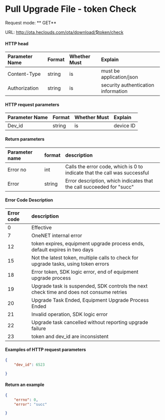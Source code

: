 # Pull Upgrade File - token Check

Request mode: ** GET**

URL: http://ota.heclouds.com/ota/download/$token/check

#### HTTP head
Parameter Name | Format | Whether Must | Explain
:- | :- | :- | :- 
Content-Type | string | is | must be application/json
Authorization | string | is | security authentication information


#### HTTP request parameters
Parameter Name | Format | Whether Must | Explain
:- | :- | :- | :- 
Dev_id | string | is | device ID

#### Return parameters
Parameter name | format | description
:- | :- | :- 
Error no | int | Calls the error code, which is 0 to indicate that the call was successful
Error | string | Error description, which indicates that the call succeeded for "succ"


#### Error Code Description
Error code | description
:- | :-
 0 | Effective
 7 | OneNET internal error
12 | token expires, equipment upgrade process ends, default expires in two days
15 | Not the latest token, multiple calls to check for upgrade tasks, using token errors
18 | Error token, SDK logic error, end of equipment upgrade process
19 | Upgrade task is suspended, SDK controls the next check time and does not consume retries
20 | Upgrade Task Ended, Equipment Upgrade Process Ended
21 | Invalid operation, SDK logic error
22 | Upgrade task cancelled without reporting upgrade failure
23 | token and dev_id are inconsistent

#### Examples of HTTP request parameters

```json
{
    "dev_id": 6523

}
```

#### Return an example


```json
{
    "errno": 0,
    "error": "succ"

}
```